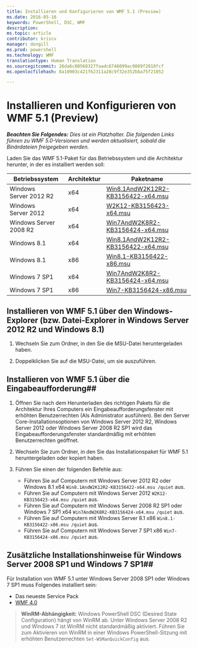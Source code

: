 ```yaml
---
title: Installieren und Konfigurieren von WMF 5.1 (Preview)
ms.date: 2016-05-16
keywords: PowerShell, DSC, WMF
description: 
ms.topic: article
contributor: kriscv
manager: dongill
ms.prod: powershell
ms.technology: WMF
translationtype: Human Translation
ms.sourcegitcommit: 26da6c80568327faadc6746099ac9869f2018fcf
ms.openlocfilehash: 8a10903c421f62311a28c9f32e352bba75f21052

---
```


# Installieren und Konfigurieren von WMF 5.1 (Preview) #

***Beachten Sie Folgendes:*** 
*Dies ist ein Platzhalter. Die folgenden Links führen zu WMF 5.0-Versionen und werden aktualisiert, sobald die Binärdateien freigegeben werden.*

Laden Sie das WMF 5.1-Paket für das Betriebssystem und die Architektur herunter, in der es installiert werden soll:

| Betriebssystem       | Architektur | Paketname              |
|------------------------|--------------|---------------------------|
| Windows Server 2012 R2 | x64      | [Win8.1AndW2K12R2-KB3156422-x64.msu](http://go.microsoft.com/fwlink/?LinkId=717507) |
| Windows Server 2012    | x64      | [W2K12-KB3156423-x64.msu](http://go.microsoft.com/fwlink/?LinkId=717506) |
| Windows Server 2008 R2 | x64      | [Win7AndW2K8R2-KB3156424-x64.msu](http://go.microsoft.com/fwlink/?LinkId=717504) |
| Windows 8.1            | x64          | [Win8.1AndW2K12R2-KB3156422-x64.msu](http://go.microsoft.com/fwlink/?LinkId=717507) |
| Windows 8.1            | x86          | [Win8.1-KB3156422-x86.msu](http://go.microsoft.com/fwlink/?LinkID=717963) |
| Windows 7 SP1          | x64          | [Win7AndW2K8R2-KB3156424-x64.msu](http://go.microsoft.com/fwlink/?LinkId=717504) |
| Windows 7 SP1          | x86          | [Win7-KB3156424-x86.msu](http://go.microsoft.com/fwlink/?LinkID=717962) |


## Installieren von WMF 5.1 über den Windows-Explorer (bzw. Datei-Explorer in Windows Server 2012 R2 und Windows 8.1)

1. Wechseln Sie zum Ordner, in den Sie die MSU-Datei heruntergeladen haben.

2. Doppelklicken Sie auf die MSU-Datei, um sie auszuführen.

## Installieren von WMF 5.1 über die Eingabeaufforderung##

1. Öffnen Sie nach dem Herunterladen des richtigen Pakets für die Architektur Ihres Computers ein Eingabeaufforderungsfenster mit erhöhten Benutzerrechten (Als Administrator ausführen). Bei den Server Core-Installationsoptionen von Windows Server 2012 R2, Windows Server 2012 oder Windows Server 2008 R2 SP1 wird das Eingabeaufforderungsfenster standardmäßig mit erhöhten Benutzerrechten geöffnet.

2. Wechseln Sie zum Ordner, in den Sie das Installationspaket für WMF 5.1 heruntergeladen oder kopiert haben.

3. Führen Sie einen der folgenden Befehle aus:
    - Führen Sie auf Computern mit Windows Server 2012 R2 oder Windows 8.1 x64 `Win8.1AndW2K12R2-KB3156422-x64.msu /quiet` aus.
    - Führen Sie auf Computern mit Windows Server 2012 `W2K12-KB3156423-x64.msu /quiet` aus.
    - Führen Sie auf Computern mit Windows Server 2008 R2 SP1 oder Windows 7 SP1 x64 `Win7AndW2K8R2-KB3156424-x64.msu /quiet` aus.
    - Führen Sie auf Computern mit Windows Server 8.1 x86 `Win8.1-KB3156422-x86.msu /quiet` aus.
    - Führen Sie auf Computern mit Windows Server 7 SP1 x86 `Win7-KB3156424-x86.msu /quiet` aus.

## Zusätzliche Installationshinweise für Windows Server 2008 SP1 und Windows 7 SP1##
Für Installation von WMF 5.1 unter Windows Server 2008 SP1 oder Windows 7 SP1 muss Folgendes installiert sein:
- Das neueste Service Pack
- [WMF 4.0](http://www.microsoft.com/en-us/download/details.aspx?id=40855)

> **WinRM-Abhängigkeit:** Windows PowerShell DSC (Desired State Configuration) hängt von WinRM ab. Unter Windows Server 2008 R2 und Windows 7 ist WinRM nicht standardmäßig aktiviert. Führen Sie zum Aktivieren von WinRM in einer Windows PowerShell-Sitzung mit erhöhten Benutzerrechten `Set-WSManQuickConfig` aus.




<!--HONumber=Jul16_HO2-->


